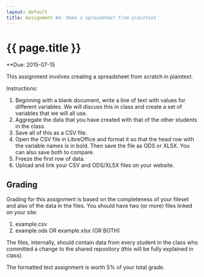 ```yaml
---
layout: default
title: Assignment #4: Make a spreadsheet from plaintext
---
```


# {{ page.title }}

**Due: 2015-07-15

This assignment involves creating a spreadsheet from scratch in plaintext.

Instructions:

1. Beginning with a blank document, write a line of text with values for different variables. We will discuss this in class and create a set of variables that we will all use. 
2. Aggregate the data that you have created with that of the other students in the class. 
3. Save all of this as a CSV file. 
4. Open the CSV file in LibreOffice and format it so that the head row with the variable names is in bold. Then save the file as ODS or XLSX. You can also save both to compare. 
5. Freeze the first row of data. 
6. Upload and link your CSV and ODS/XLSX files on your website. 

## Grading

Grading for this assignment is based on the completeness of your fileset and also of the data in the files. You should have two (or more) files linked on your site:

1. example.csv
2. example.ods OR example.xlsx (OR BOTH)

The files, internally, should contain data from every student in the class who committed a change to the shared repository (this will be fully explained in class).

The formatted text assignment is worth 5% of your total grade. 
